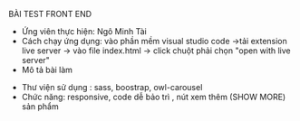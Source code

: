 BÀI TEST FRONT END

-   Ứng viên thực hiện: Ngô Minh Tài
-   Cách chạy ứng dụng: vào phần mềm visual studio code ->tải extension live server -> vào file index.html -> click chuột phải chọn "open with live server"
-   Mô tả bài làm

*   Thư viện sử dụng : sass, boostrap, owl-carousel
*   Chức năng: responsive, code dễ bảo trì , nút xem thêm (SHOW MORE) sản phẩm
